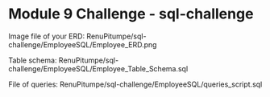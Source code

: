 # Module 9 Challenge - sql-challenge

Image file of your ERD:  RenuPitumpe/sql-challenge/EmployeeSQL/Employee_ERD.png

Table schema:  RenuPitumpe/sql-challenge/EmployeeSQL/Employee_Table_Schema.sql

File of queries:  RenuPitumpe/sql-challenge/EmployeeSQL/queries_script.sql
